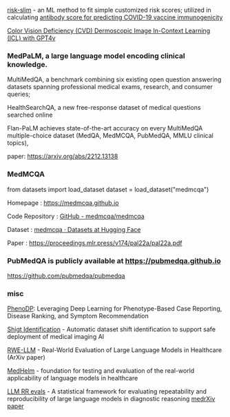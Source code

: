 
[risk-slim](https://github.com/ustunb/risk-slim) - an ML method to fit simple customized risk scores; utilized in 
calculating [antibody score for predicting COVID-19 vaccine immunogenicity](https://www.medrxiv.org/content/10.1101/2022.07.05.22277283v1.full.pdf)

[Color Vision Deficiency (CVD) Dermoscopic Image In-Context Learning (ICL) with GPT4v](https://github.com/JingeW/CVD-Dermoscopic-Image-ICL-GPT4?tab=readme-ov-file)

### MedPaLM, a large language model encoding clinical knowledge. 

MultiMedQA, a benchmark combining six existing open question answering datasets spanning professional medical exams, research, and consumer queries; 

HealthSearchQA, a new free-response dataset of medical questions searched online

Flan-PaLM achieves state-of-the-art accuracy on every MultiMedQA multiple-choice dataset (MedQA, MedMCQA, PubMedQA, MMLU clinical topics),

paper: https://arxiv.org/abs/2212.13138



### MedMCQA
from datasets import load_dataset
dataset = load_dataset("medmcqa")


Homepage : https://medmcqa.github.io

Code Repository : [GitHub - medmcqa/medmcqa](https://github.com/medmcqa/medmcqa)

Dataset : [medmcqa · Datasets at Hugging Face](https://huggingface.co/datasets/medmcqa)

Paper : https://proceedings.mlr.press/v174/pal22a/pal22a.pdf

### PubMedQA is publicly available at https://pubmedqa.github.io

https://github.com/pubmedqa/pubmedqa

### misc

[PhenoDP](https://github.com/TianLab-Bioinfo/PhenoDP): Leveraging Deep Learning for Phenotype-Based Case Reporting, Disease Ranking, and Symptom Recommendation

[Shigt Identification](https://github.com/biomedia-mira/shift_identification) - Automatic dataset shift identification to support safe deployment of medical imaging AI

[RWE-LLM](https://www.medrxiv.org/content/10.1101/2025.03.17.25324157v1.full.pdf) - Real-World Evaluation of Large Language Models in Healthcare (ArXiv paper)

[MedHelm](https://crfm.stanford.edu/helm/medhelm/latest/) - foundation for testing and evaluation of the real-world applicability of language models in healthcare

[LLM RR evals](https://github.com/cathyshyr/repeatability_and_reproducibility_of_LLMs) - A statistical framework for evaluating repeatability and reproducibility of large language models in diagnostic reasoning [medrXiv paper](https://www.medrxiv.org/content/10.1101/2025.08.06.25333170v1.full)
